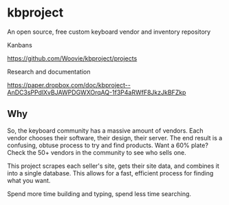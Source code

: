 # kbproject
An open source, free custom keyboard vendor and inventory repository

Kanbans

https://github.com/Woovie/kbproject/projects

Research and documentation

https://paper.dropbox.com/doc/kbproject--AnDC3sPPdlXvBJAWPDGWXOrqAQ-1f3P4aRWfF8JkzJkBFZkp

## Why
So, the keyboard community has a massive amount of vendors. Each vendor chooses their software, their design, their server. The end result is a confusing, obtuse process to try and find products. Want a 60% plate? Check the 50+ vendors in the community to see who sells one.

This project scrapes each seller's site, gets their site data, and combines it into a single database. This allows for a fast, efficient process for finding what you want.

Spend more time building and typing, spend less time searching.
